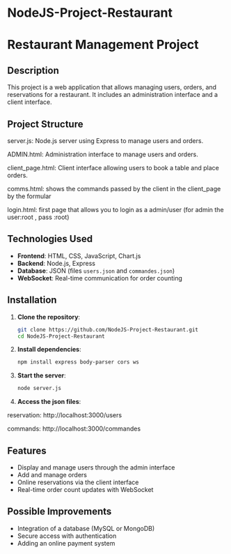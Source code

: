 # NodeJS-Project-Restaurant
# Restaurant Management Project

## Description
This project is a web application that allows managing users, orders, and reservations for a restaurant. It includes an administration interface and a client interface.

## Project Structure
server.js: Node.js server using Express to manage users and orders.

ADMIN.html: Administration interface to manage users and orders.

client_page.html: Client interface allowing users to book a table and place orders.

comms.html: shows the commands passed by the client in the client_page by the formular 

login.html: first page that allows you to login as a admin/user (for admin the user:root , pass :root)

## Technologies Used
- **Frontend**: HTML, CSS, JavaScript, Chart.js
- **Backend**: Node.js, Express
- **Database**: JSON (files `users.json` and `commandes.json`)
- **WebSocket**: Real-time communication for order counting

## Installation
1. **Clone the repository**:
   ```bash
   git clone https://github.com/NodeJS-Project-Restaurant.git
   cd NodeJS-Project-Restaurant
   ```
2. **Install dependencies**:
   ```bash
   npm install express body-parser cors ws
   ```
3. **Start the server**:
   ```bash
   node server.js
   ```
4. **Access the json files**:
  
reservation: http://localhost:3000/users

commands: http://localhost:3000/commandes

## Features
- Display and manage users through the admin interface
- Add and manage orders
- Online reservations via the client interface
- Real-time order count updates with WebSocket

## Possible Improvements
- Integration of a database (MySQL or MongoDB)
- Secure access with authentication
- Adding an online payment system




